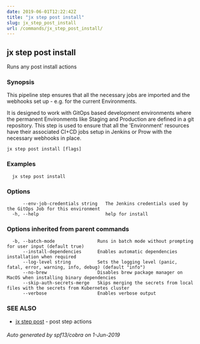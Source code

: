 ```yaml
---
date: 2019-06-01T12:22:42Z
title: "jx step post install"
slug: jx_step_post_install
url: /commands/jx_step_post_install/
---
```

## jx step post install

Runs any post install actions

### Synopsis

This pipeline step ensures that all the necessary jobs are imported and the webhooks set up - e.g. for the current Environments. 

It is designed to work with GitOps based development environments where the permanent Environments like Staging and Production are defined in a git repository. This step is used to ensure that all the 'Environment' resources have their associated CI+CD jobs setup in Jenkins or Prow with the necessary webhooks in place.

```
jx step post install [flags]
```

### Examples

```
  jx step post install
```

### Options

```
      --env-job-credentials string   The Jenkins credentials used by the GitOps Job for this environment
  -h, --help                         help for install
```

### Options inherited from parent commands

```
  -b, --batch-mode                Runs in batch mode without prompting for user input (default true)
      --install-dependencies      Enables automatic dependencies installation when required
      --log-level string          Sets the logging level (panic, fatal, error, warning, info, debug) (default "info")
      --no-brew                   Disables brew package manager on MacOS when installing binary dependencies
      --skip-auth-secrets-merge   Skips merging the secrets from local files with the secrets from Kubernetes cluster
      --verbose                   Enables verbose output
```

### SEE ALSO

* [jx step post](/commands/jx_step_post/)	 - post step actions

###### Auto generated by spf13/cobra on 1-Jun-2019
